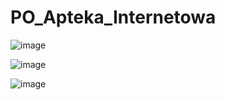 # PO_Apteka_Internetowa
![image](https://user-images.githubusercontent.com/61067969/156188990-9d1b168b-5649-419f-ad4e-edf31c9b9147.png)

![image](https://user-images.githubusercontent.com/61067969/156189065-e7c54b88-0ac0-4697-9a95-c8ee0177c0a4.png)

![image](https://user-images.githubusercontent.com/61067969/156189139-a5b2bb4b-3cea-4b0b-98fa-f333d3a96814.png)
